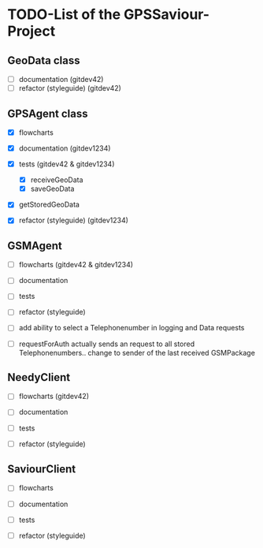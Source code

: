 # TODO-List of the GPSSaviour-Project

## GeoData class
- [ ] documentation (gitdev42)
- [ ] refactor (styleguide) (gitdev42)

## GPSAgent class
- [x] flowcharts
- [x] documentation (gitdev1234)
- [x] tests (gitdev42 & gitdev1234)
  - [x] receiveGeoData
  - [x] saveGeoData
- [x] getStoredGeoData
- [x] refactor (styleguide) (gitdev1234)


## GSMAgent
- [ ] flowcharts (gitdev42 & gitdev1234)
- [ ] documentation
- [ ] tests
- [ ] refactor (styleguide)
- [ ] add ability to select a Telephonenumber in logging and Data requests
- [ ] requestForAuth actually sends an request to all stored Telephonenumbers.. change to sender of the last received GSMPackage


## NeedyClient 
- [ ] flowcharts (gitdev42)
- [ ] documentation
- [ ] tests
- [ ] refactor (styleguide)


## SaviourClient
- [ ] flowcharts
- [ ] documentation
- [ ] tests
- [ ] refactor (styleguide)

